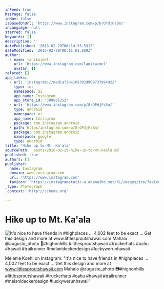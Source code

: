 ```yaml
---
inFeed: true
hasPage: false
inNav: false
isBasedOnUrl: 'https://www.instagram.com/p/8rOPdjFs8m/'
inLanguage: null
starred: false
keywords: []
description: ''
datePublished: '2016-02-29T00:14:33.531Z'
dateModified: '2016-02-29T00:11:01.989Z'
author:
  - name: lanikaimel
    url: 'https://www.instagram.com/lanikaimel'
    avatar: {}
related: []
app_links:
  - url: 'instagram://media?id=1093029969737994022'
    type: ios
    namespace: ai
    app_name: Instagram
    app_store_id: '389801252'
  - url: 'https://www.instagram.com/p/8rOPdjFs8m/'
    type: android
    namespace: ai
    app_name: Instagram
    package: com.instagram.android
  - path: https/instagram.com/p/8rOPdjFs8m/
    package: com.instagram.android
    namespace: google
    type: android
title: "Hike up to Mt. Ka'ala"
sourcePath: _posts/2016-02-29-hike-up-to-mt-kaala.md
published: true
authors: []
publisher:
  name: Instagram
  domain: www.instagram.com
  url: 'https://www.instagram.com'
  favicon: 'https://instagramstatic-a.akamaihd.net/h1/images/ico/favicon.ico/7cdab0872b15.ico'
_type: Photograph
_context: 'http://schema.org'

---
```

# Hike up to Mt. Ka'ala
![It's nice to have friends in #highplaces ... 4,002 feet to be exact ... Get this design and more at www.littlesproutshawaii.com Mahalo @augusto_photo #highonhills #littlesproutshawaii #truckerhats #oahu #hawaii #trailrunner #melanideckerdesign #luckywerunhawaii](https://s3-us-west-2.amazonaws.com/the-grid-img/p/cdf3bde3ee6994cba02e68cc81c4540a0a9f5003.jpg)

Melanie Koehl on Instagram: "It's nice to have friends in \#highplaces ... 4,002 feet to be exact ... Get this design and more at www.littlesproutshawaii.com Mahalo @augusto\_photo 📷\#highonhills \#littlesproutshawaii \#truckerhats \#oahu \#hawaii \#trailrunner \#melanideckerdesign \#luckywerunhawaii"